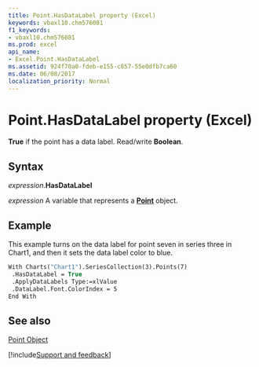 ```yaml
---
title: Point.HasDataLabel property (Excel)
keywords: vbaxl10.chm576081
f1_keywords:
- vbaxl10.chm576081
ms.prod: excel
api_name:
- Excel.Point.HasDataLabel
ms.assetid: 924f70a0-fdeb-e155-c857-55e0dfb7ca60
ms.date: 06/08/2017
localization_priority: Normal
---
```



# Point.HasDataLabel property (Excel)

 **True** if the point has a data label. Read/write **Boolean**.


## Syntax

_expression_.**HasDataLabel**

_expression_ A variable that represents a **[Point](Excel.Point(object).md)** object.


## Example

This example turns on the data label for point seven in series three in Chart1, and then it sets the data label color to blue.


```vb
With Charts("Chart1").SeriesCollection(3).Points(7) 
 .HasDataLabel = True 
 .ApplyDataLabels Type:=xlValue 
 .DataLabel.Font.ColorIndex = 5 
End With
```


## See also


[Point Object](Excel.Point(object).md)

[!include[Support and feedback](~/includes/feedback-boilerplate.md)]